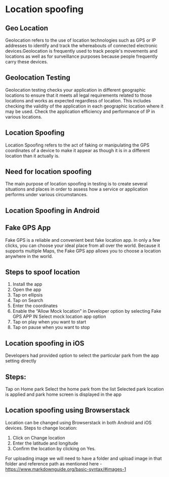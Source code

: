# Location spoofing

## Geo Location
Geolocation refers to the use of location technologies such as GPS or IP addresses to identify and track the whereabouts of connected electronic devices.Geolocation is frequently used to track people's movements and locations as well as for surveillance purposes because people frequently carry these devices.

## Geolocation Testing
Geolocation testing checks your application in different geographic locations to ensure that it meets all  legal requirements related to those locations and  works as expected regardless of location. This includes checking the validity of the application in each geographic location where it may be used. Check the application  efficiency and performance of IP in various locations.

## Location Spoofing
Location Spoofing refers to the act of faking or manipulating the GPS coordinates of a device to make it appear as though it is in a different location than it actually is.

## Need for location spoofing
The main purpose of location spoofing in testing is to create several situations and places in order to assess how a service or application performs under various circumstances.

## Location Spoofing in Android
## Fake GPS App
Fake GPS is a reliable and convenient best fake location app. In only a few clicks, you can choose your ideal place from all over the world. Because it supports multiple Maps, the Fake GPS app allows you to choose a location anywhere in the world. 

## Steps to spoof location
1. Install the app
2. Open the app
3. Tap on ellipsis
4. Tap on Search
5. Enter the coordinates
6. Enable the “Allow Mock location” in Developer option by selecting Fake GPS APP IN Select mock location app option
7. Tap on play when you want to start 
8. Tap on pause when you want to stop

## Location spoofing in iOS
Developers had provided option to select the particular park from the app setting directly
## Steps:
Tap on Home park
Select the home park from the list
Selected park location is applied and park home screen is displayed in the app

## Location spoofing using Browserstack
Location can be changed using Browserstack in both Android and iOS devices.
Steps to change location:
1. Click on Change location
2. Enter the latitude and longitude
3. Confirm the location by clicking on Yes.

For uploading image we will need to have a folder and upload image in that folder and reference path as mentioned here - https://www.markdownguide.org/basic-syntax/#images-1
